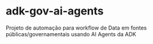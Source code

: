 # adk-gov-ai-agents
Projeto de automação para workflow de Data em fontes públicas/governamentais usando AI Agents da ADK
